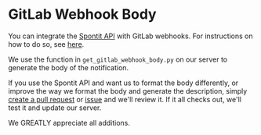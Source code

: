 # GitLab Webhook Body

You can integrate the <a href="https://api.spontit.com">Spontit API</a> with GitLab webhooks. For instructions on how to do so, see <a href="https://youtu.be/sDOlAywwoEE">here</a>.

We use the function in `get_gitlab_webhook_body.py` on our server to generate the body of the notification. 

If you use the Spontit API and want us to format the body differently, or improve the way we format the body and generate the description, simply <a href="https://github.com/spontit/gitlab-webhook-string/compare" target="_blank">create a pull request</a> or <a href="https://github.com/spontit/gitlab-webhook-string/issues/new" target="_blank">issue</a> and we'll review it. If it all checks out, we'll test it and update our server. 

We GREATLY appreciate all additions.
